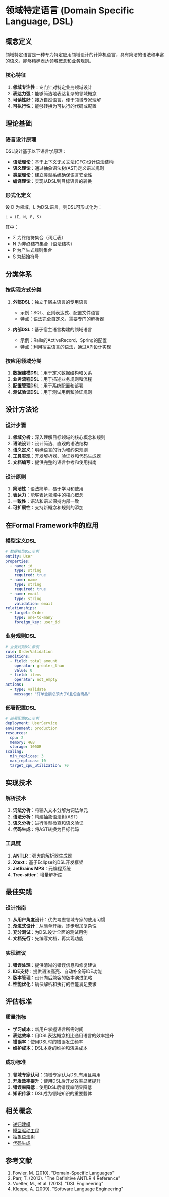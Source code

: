 # 领域特定语言 (Domain Specific Language, DSL)

## 概念定义

领域特定语言是一种专为特定应用领域设计的计算机语言，具有简洁的语法和丰富的语义，能够精确表达领域概念和业务规则。

### 核心特征

1. **领域专注性**：专门针对特定业务领域设计
2. **表达力强**：能够简洁地表达复杂的领域概念
3. **可读性好**：接近自然语言，便于领域专家理解
4. **可执行性**：能够转换为可执行的代码或配置

## 理论基础

### 语言设计原理

DSL设计基于以下语言学原理：

- **语法理论**：基于上下文无关文法(CFG)设计语法结构
- **语义理论**：通过抽象语法树(AST)定义语义规则
- **类型理论**：建立类型系统确保语言安全性
- **编译理论**：实现从DSL到目标语言的转换

### 形式化定义

设 D 为领域，L 为DSL语言，则DSL可形式化为：

```text
L = (Σ, N, P, S)
```

其中：

- Σ 为终结符集合（词汇表）
- N 为非终结符集合（语法结构）
- P 为产生式规则集合
- S 为起始符号

## 分类体系

### 按实现方式分类

1. **外部DSL**：独立于宿主语言的专用语言
   - 示例：SQL、正则表达式、配置文件语言
   - 特点：语法完全自定义，需要专门的解析器

2. **内部DSL**：基于宿主语言构建的领域语言
   - 示例：Rails的ActiveRecord、Spring的配置
   - 特点：利用宿主语言的语法，通过API设计实现

### 按应用领域分类

1. **数据建模DSL**：用于定义数据结构和关系
2. **业务流程DSL**：用于描述业务规则和流程
3. **配置管理DSL**：用于系统配置和部署
4. **测试验证DSL**：用于测试用例和验证规则

## 设计方法论

### 设计步骤

1. **领域分析**：深入理解目标领域的核心概念和规则
2. **语法设计**：设计简洁、直观的语法结构
3. **语义定义**：明确语言的行为和约束规则
4. **工具实现**：开发解析器、验证器和代码生成器
5. **文档编写**：提供完整的语言参考和使用指南

### 设计原则

1. **简洁性**：语法简单，易于学习和使用
2. **表达力**：能够表达领域中的核心概念
3. **一致性**：语法和语义保持内部一致
4. **可扩展性**：支持新概念和规则的添加

## 在Formal Framework中的应用

### 模型定义DSL

```yaml
# 数据模型DSL示例
entity: User
properties:
  - name: id
    type: string
    required: true
  - name: name
    type: string
    required: true
  - name: email
    type: string
    validation: email
relationships:
  - target: Order
    type: one-to-many
    foreign_key: user_id
```

### 业务规则DSL

```yaml
# 业务规则DSL示例
rule: OrderValidation
conditions:
  - field: total_amount
    operator: greater_than
    value: 0
  - field: items
    operator: not_empty
actions:
  - type: validate
    message: "订单金额必须大于0且包含商品"
```

### 部署配置DSL

```yaml
# 部署配置DSL示例
deployment: UserService
environment: production
resources:
  cpu: 2
  memory: 4GB
  storage: 100GB
scaling:
  min_replicas: 3
  max_replicas: 10
  target_cpu_utilization: 70
```

## 实现技术

### 解析技术

1. **词法分析**：将输入文本分解为词法单元
2. **语法分析**：构建抽象语法树(AST)
3. **语义分析**：进行类型检查和语义验证
4. **代码生成**：将AST转换为目标代码

### 工具链

1. **ANTLR**：强大的解析器生成器
2. **Xtext**：基于Eclipse的DSL开发框架
3. **JetBrains MPS**：元编程系统
4. **Tree-sitter**：增量解析库

## 最佳实践

### 设计指南

1. **从用户角度设计**：优先考虑领域专家的使用习惯
2. **渐进式设计**：从简单开始，逐步增加复杂性
3. **充分测试**：为DSL设计全面的测试用例
4. **文档先行**：先编写文档，再实现功能

### 实现建议

1. **错误处理**：提供清晰的错误信息和修复建议
2. **IDE支持**：提供语法高亮、自动补全等IDE功能
3. **版本管理**：设计向后兼容的版本演进策略
4. **性能优化**：确保解析和执行的性能满足要求

## 评估标准

### 质量指标

- **学习成本**：新用户掌握语言所需时间
- **表达效率**：用DSL表达概念相比通用语言的效率提升
- **错误率**：使用DSL时的错误发生频率
- **维护成本**：DSL本身的维护和演进成本

### 成功标准

1. **领域专家认可**：领域专家认为DSL有用且易用
2. **开发效率提升**：使用DSL后开发效率显著提升
3. **错误率降低**：使用DSL后错误率明显降低
4. **知识传承**：DSL成为领域知识的重要载体

## 相关概念

- [递归建模](./recursive-modeling.md)
- [模型驱动工程](./model-driven-engineering.md)
- [抽象语法树](./abstract-syntax-tree.md)
- [代码生成](./code-generation.md)

## 参考文献

1. Fowler, M. (2010). "Domain-Specific Languages"
2. Parr, T. (2013). "The Definitive ANTLR 4 Reference"
3. Voelter, M., et al. (2013). "DSL Engineering"
4. Kleppe, A. (2009). "Software Language Engineering"
